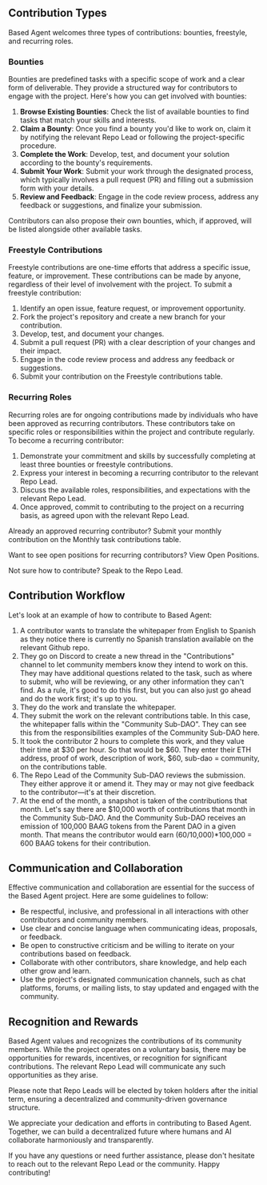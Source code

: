 ## Contribution Types

Based Agent welcomes three types of contributions: bounties, freestyle, and recurring roles.

### Bounties

Bounties are predefined tasks with a specific scope of work and a clear form of deliverable. They provide a structured way for contributors to engage with the project. Here's how you can get involved with bounties:

1. **Browse Existing Bounties**: Check the list of available bounties to find tasks that match your skills and interests.
2. **Claim a Bounty**: Once you find a bounty you'd like to work on, claim it by notifying the relevant Repo Lead or following the project-specific procedure.
3. **Complete the Work**: Develop, test, and document your solution according to the bounty's requirements.
4. **Submit Your Work**: Submit your work through the designated process, which typically involves a pull request (PR) and filling out a submission form with your details.
5. **Review and Feedback**: Engage in the code review process, address any feedback or suggestions, and finalize your submission.

Contributors can also propose their own bounties, which, if approved, will be listed alongside other available tasks.

### Freestyle Contributions

Freestyle contributions are one-time efforts that address a specific issue, feature, or improvement. These contributions can be made by anyone, regardless of their level of involvement with the project. To submit a freestyle contribution:

1. Identify an open issue, feature request, or improvement opportunity.
2. Fork the project's repository and create a new branch for your contribution.
3. Develop, test, and document your changes.
4. Submit a pull request (PR) with a clear description of your changes and their impact.
5. Engage in the code review process and address any feedback or suggestions.
6. Submit your contribution on the Freestyle contributions table.

### Recurring Roles

Recurring roles are for ongoing contributions made by individuals who have been approved as recurring contributors. These contributors take on specific roles or responsibilities within the project and contribute regularly. To become a recurring contributor:

1. Demonstrate your commitment and skills by successfully completing at least three bounties or freestyle contributions.
2. Express your interest in becoming a recurring contributor to the relevant Repo Lead.
3. Discuss the available roles, responsibilities, and expectations with the relevant Repo Lead.
4. Once approved, commit to contributing to the project on a recurring basis, as agreed upon with the relevant Repo Lead.

Already an approved recurring contributor? Submit your monthly contribution on the Monthly task contributions table.

Want to see open positions for recurring contributors? View Open Positions.

Not sure how to contribute? Speak to the Repo Lead.

## Contribution Workflow

Let's look at an example of how to contribute to Based Agent:

1. A contributor wants to translate the whitepaper from English to Spanish as they notice there is currently no Spanish translation available on the relevant Github repo.
2. They go on Discord to create a new thread in the "Contributions" channel to let community members know they intend to work on this. They may have additional questions related to the task, such as where to submit, who will be reviewing, or any other information they can't find. As a rule, it's good to do this first, but you can also just go ahead and do the work first; it's up to you.
3. They do the work and translate the whitepaper.
4. They submit the work on the relevant contributions table. In this case, the whitepaper falls within the "Community Sub-DAO". They can see this from the responsibilities examples of the Community Sub-DAO here.
5. It took the contributor 2 hours to complete this work, and they value their time at $30 per hour. So that would be $60. They enter their ETH address, proof of work, description of work, $60, sub-dao = community, on the contributions table.
6. The Repo Lead of the Community Sub-DAO reviews the submission. They either approve it or amend it. They may or may not give feedback to the contributor—it's at their discretion.
7. At the end of the month, a snapshot is taken of the contributions that month. Let's say there are $10,000 worth of contributions that month in the Community Sub-DAO. And the Community Sub-DAO receives an emission of 100,000 BAAG tokens from the Parent DAO in a given month. That means the contributor would earn (60/10,000)*100,000 = 600 BAAG tokens for their contribution.

## Communication and Collaboration

Effective communication and collaboration are essential for the success of the Based Agent project. Here are some guidelines to follow:

- Be respectful, inclusive, and professional in all interactions with other contributors and community members.
- Use clear and concise language when communicating ideas, proposals, or feedback.
- Be open to constructive criticism and be willing to iterate on your contributions based on feedback.
- Collaborate with other contributors, share knowledge, and help each other grow and learn.
- Use the project's designated communication channels, such as chat platforms, forums, or mailing lists, to stay updated and engaged with the community.

## Recognition and Rewards

Based Agent values and recognizes the contributions of its community members. While the project operates on a voluntary basis, there may be opportunities for rewards, incentives, or recognition for significant contributions. The relevant Repo Lead will communicate any such opportunities as they arise.

Please note that Repo Leads will be elected by token holders after the initial term, ensuring a decentralized and community-driven governance structure.

We appreciate your dedication and efforts in contributing to Based Agent. Together, we can build a decentralized future where humans and AI collaborate harmoniously and transparently.

If you have any questions or need further assistance, please don't hesitate to reach out to the relevant Repo Lead or the community. Happy contributing!

